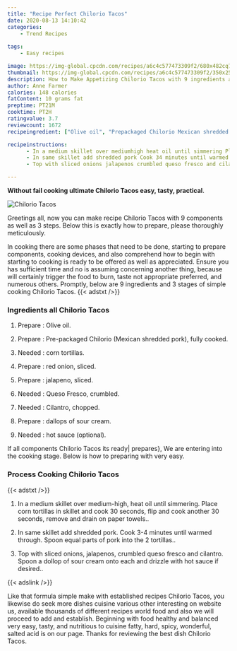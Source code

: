 ```yaml
---
title: "Recipe Perfect Chilorio Tacos"
date: 2020-08-13 14:10:42
categories:
    - Trend Recipes
    
tags:
    - Easy recipes

image: https://img-global.cpcdn.com/recipes/a6c4c577473309f2/680x482cq70/chilorio-tacos-recipe-main-photo.jpg
thumbnail: https://img-global.cpcdn.com/recipes/a6c4c577473309f2/350x250cq70/chilorio-tacos-recipe-main-photo.jpg
description: How to Make Appetizing Chilorio Tacos with 9 ingredients and 3 stages of easy cooking.
author: Anne Farmer
calories: 148 calories
fatContent: 10 grams fat
preptime: PT21M
cooktime: PT2H
ratingvalue: 3.7
reviewcount: 1672
recipeingredient: ["Olive oil", "Prepackaged Chilorio Mexican shredded pork fully cooked", "corn tortillas", "red onion sliced", "jalapeno sliced", "Queso Fresco crumbled", "Cilantro chopped", "dallops of sour cream", "hot sauce optional"]

recipeinstructions: 
      - In a medium skillet over mediumhigh heat oil until simmering Place corn tortillas in skillet and cook 30 seconds flip and cook another 30 seconds remove and drain on paper towels 
      - In same skillet add shredded pork Cook 34 minutes until warmed through Spoon equal parts of pork into the 2 tortillas 
      - Top with sliced onions jalapenos crumbled queso fresco and cilantro Spoon a dollop of sour cream onto each and drizzle with hot sauce if desired

---
```




**Without fail cooking ultimate Chilorio Tacos easy, tasty, practical**. 


![Chilorio Tacos](https://img-global.cpcdn.com/recipes/a6c4c577473309f2/680x482cq70/chilorio-tacos-recipe-main-photo.jpg "Chilorio Tacos")




Greetings all, now you can make recipe Chilorio Tacos with 9 components as well as 3 steps. Below this is exactly how to prepare, please thoroughly meticulously.

In cooking there are some phases that need to be done, starting to prepare components, cooking devices, and also comprehend how to begin with starting to cooking is ready to be offered as well as appreciated. Ensure you has sufficient time and no is assuming concerning another thing, because will certainly trigger the food to burn, taste not appropriate preferred, and numerous others. Promptly, below are 9 ingredients and 3 stages of simple cooking Chilorio Tacos.
{{< adstxt />}}

### Ingredients all Chilorio Tacos


1. Prepare  : Olive oil.

1. Prepare  : Pre-packaged Chilorio (Mexican shredded pork), fully cooked.

1. Needed  : corn tortillas.

1. Prepare  : red onion, sliced.

1. Prepare  : jalapeno, sliced.

1. Needed  : Queso Fresco, crumbled.

1. Needed  : Cilantro, chopped.

1. Prepare  : dallops of sour cream.

1. Needed  : hot sauce (optional).



If all components Chilorio Tacos its ready| prepares}, We are entering into the cooking stage. Below is how to preparing with very easy.

### Process Cooking Chilorio Tacos

{{< adstxt />}}


1. In a medium skillet over medium-high, heat oil until simmering. Place corn tortillas in skillet and cook 30 seconds, flip and cook another 30 seconds, remove and drain on paper towels..



1. In same skillet add shredded pork. Cook 3-4 minutes until warmed through. Spoon equal parts of pork into the 2 tortillas..



1. Top with sliced onions, jalapenos, crumbled queso fresco and cilantro. Spoon a dollop of sour cream onto each and drizzle with hot sauce if desired..





{{< adslink />}}

Like that formula simple make with established recipes Chilorio Tacos, you likewise do seek more dishes cuisine various other interesting on website us, available thousands of different recipes world food and also we will proceed to add and establish. Beginning with food healthy and balanced very easy, tasty, and nutritious to cuisine fatty, hard, spicy, wonderful, salted acid is on our page. Thanks for reviewing the best dish Chilorio Tacos.
